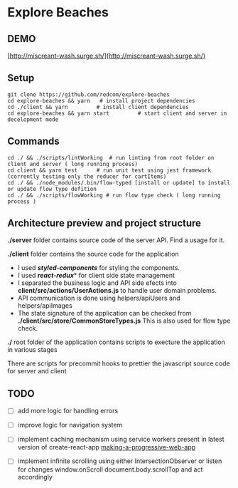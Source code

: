 Explore Beaches
====

## DEMO
[http://miscreant-wash.surge.sh/](http://miscreant-wash.surge.sh/)

## Setup
```
git clone https://github.com/redcom/explore-beaches
cd explore-beaches && yarn   # install project dependencies
cd ./client && yarn         # install client dependencies
cd explore-beaches && yarn start         # start client and server in decelopment mode
```

## Commands
```
cd ./ && ./scripts/lintWorking  # run linting from root folder on client and server ( long running process)
cd client && yarn test      # run unit test using jest framework (corrently testing only the reducer for cartItems)
cd ./ && ./node_modules/.bin/flow-typed [install or update] to install or update flow type defition
cd ./ && ./scripts/flowWorking # run flow type check ( long running process )
```

## Architecture preview and project structure

**./server** folder contains source code of the server API. Find a usage for it.

**./client** folder contains the source code for the application

* I used ***styled-components*** for styling the components.
* I used ***react-redux**** for client side state management
* I separated the business logic and API side efects into **client/src/actions/UserActions.js** to handle user domain problems.
* API communication is done using helpers/apiUsers and helpers/apiImages
* The state signature of the application can be checked from **./client/src/store/CommonStoreTypes.js** This is also used for flow type check.

**./** root folder of the application contains scripts to execture the application in various stages

There are scripts for precommit hooks to prettier the javascript source code for server and client

## TODO
- [ ] add more logic for handling errors
- [ ] improve logic for navigation system
- [ ] implement caching mechanism using service workers present in latest version of create-react-app [making-a-progressive-web-app](https://github.com/facebookincubator/create-react-app/blob/master/packages/react-scripts/template/README.md#making-a-progressive-web-app)
- [ ] implement infinite scrolling using either IntersectionObserver or listen for changes window.onScroll document.body.scrollTop and act accordingly






